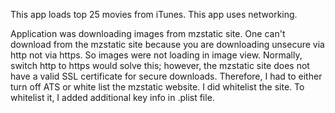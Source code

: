 This app loads top 25 movies from iTunes. This app uses networking. 

Application was downloading images from mzstatic site. One can't download from the mzstatic site because you are downloading unsecure via http not via https. So images were not loading in image view. 
Normally, switch http to https would solve this; however, the mzstatic site does not have a valid SSL certificate for secure downloads.  Therefore, I had to either turn off ATS or white list the mzstatic website. I did whitelist the site.
To whitelist it, I added additional key info in .plist file. 
